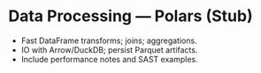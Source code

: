 # Data Processing — Polars (Stub)

- Fast DataFrame transforms; joins; aggregations.
- IO with Arrow/DuckDB; persist Parquet artifacts.
- Include performance notes and SAST examples.
